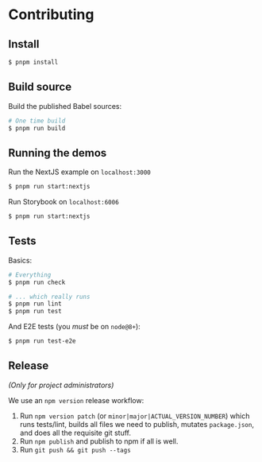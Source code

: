 # Contributing

## Install

```sh
$ pnpm install
```

## Build source

Build the published Babel sources:

```sh
# One time build
$ pnpm run build
```

## Running the demos

Run the NextJS example on `localhost:3000`

```sh
$ pnpm run start:nextjs
```

Run Storybook on `localhost:6006`

```sh
$ pnpm run start:nextjs
```

## Tests

Basics:

```sh
# Everything
$ pnpm run check

# ... which really runs
$ pnpm run lint
$ pnpm run test
```

And E2E tests (you _must_ be on `node@8+`):

```sh
$ pnpm run test-e2e
```

## Release

_(Only for project administrators)_

We use an `npm version` release workflow:

1. Run `npm version patch` (or `minor|major|ACTUAL_VERSION_NUMBER`) which runs
   tests/lint, builds all files we need to publish, mutates `package.json`,
   and does all the requisite git stuff.
2. Run `npm publish` and publish to npm if all is well.
3. Run `git push && git push --tags`
